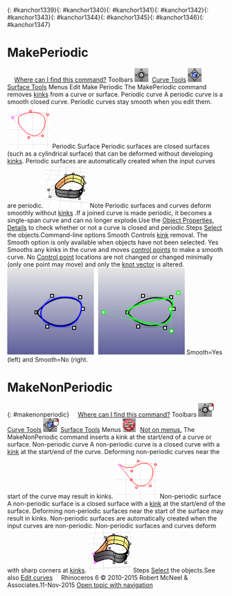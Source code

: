---
---

{: #kanchor1339}{: #kanchor1340}{: #kanchor1341}{: #kanchor1342}{: #kanchor1343}{: #kanchor1344}{: #kanchor1345}{: #kanchor1346}{: #kanchor1347}
# MakePeriodic
 [![images/transparent.gif](images/transparent.gif)Where can I find this command?](javascript:void(0);) Toolbars
![images/makeperiodic.png](images/makeperiodic.png) [Curve Tools](curve-tools-toolbar.html) 
![images/makesrfperiodic.png](images/makesrfperiodic.png) [Surface Tools](surface-tools-toolbar.html) 
Menus
Edit
Make Periodic
The MakePeriodic command removes [kinks](kink.html) from a curve or surface.
Periodic curve
A periodic curve is a smooth closed curve. Periodic curves stay smooth when you edit them.
![images/periodiccurve-001.png](images/periodiccurve-001.png)
Periodic Surface
Periodic surfaces are closed surfaces (such as a cylindrical surface) that can be deformed without developing [kinks](kink.html). Periodic surfaces are automatically created when the input curves are periodic.
![images/periodicsurface-001.png](images/periodicsurface-001.png)
Note
Periodic surfaces and curves deform smoothly without [kinks](kink.html) .If a joined curve is made periodic, it becomes a single-span curve and can no longer explode.Use the [Object Properties, Details](properties.html) to check whether or not a curve is closed and periodic.Steps
 [Select](select-objects.html) the objects.Command-line options
Smooth
Controls [kink](kink.html) removal.
The Smooth option is only available when objects have not been selected.
Yes
Smooths any kinks in the curve and moves [control points](controlpoint.html) to make a smooth curve.
No
 [Control point](controlpoint.html) locations are not changed or changed minimally (only one point may move) and only the [knot vector](knot.html) is altered.
![images/makeperiodic-002.png](images/makeperiodic-002.png)
Smooth=Yes (left) and Smooth=No (right.

# MakeNonPeriodic
{: #makenonperiodic}
 [![images/transparent.gif](images/transparent.gif)Where can I find this command?](javascript:void(0);) Toolbars
![images/makenonperiodic.png](images/makenonperiodic.png) [Curve Tools](curve-tools-toolbar.html) 
![images/makesrfnonperiodic.png](images/makesrfnonperiodic.png) [Surface Tools](surface-tools-toolbar.html) 
Menus
![images/-no-menu-item.png](images/-no-menu-item.png) [Not on menus.](menuwhattodo.html) 
The MakeNonPeriodic command inserts a kink at the start/end of a curve or surface.
Non-periodic curve
A non-periodic curve is a closed curve with a [kink](kink.html) at the start/end of the curve. Deforming non-periodic curves near the start of the curve may result in kinks.
![images/nonperiodiccurve-001.png](images/nonperiodiccurve-001.png)
Non-periodic surface
A non-periodic surface is a closed surface with a [kink](kink.html) at the start/end of the surface. Deforming non-periodic surfaces near the start of the surface may result in kinks. Non-periodic surfaces are automatically created when the input curves are non-periodic.
Non-periodic surfaces and curves deform with sharp corners at [kinks](kink.html).
![images/nonperiodicsurface-001.png](images/nonperiodicsurface-001.png)
Steps
 [Select](select-objects.html) the objects.See also
 [Edit curves](sak-curvetools.html) 
&#160;
&#160;
Rhinoceros 6 © 2010-2015 Robert McNeel &amp; Associates.11-Nov-2015
 [Open topic with navigation](makeperiodic.html) 

